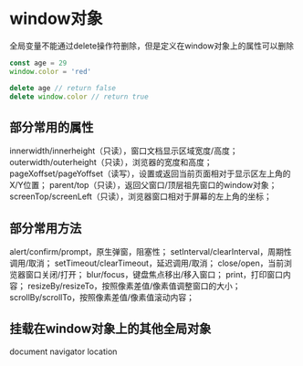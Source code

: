 # window对象

全局变量不能通过delete操作符删除，但是定义在window对象上的属性可以删除

``` js
const age = 29
window.color = 'red'

delete age // return false
delete window.color // return true

```

## 部分常用的属性

innerwidth/innerheight（只读），窗口文档显示区域宽度/高度；
outerwidth/outerheight（只读），浏览器的宽度和高度；
pageXoffset/pageYoffset（读写），设置或返回当前页面相对于显示区左上角的X/Y位置；
parent/top（只读），返回父窗口/顶层祖先窗口的window对象；
screenTop/screenLeft（只读），浏览器窗口相对于屏幕的左上角的坐标；


## 部分常用方法

alert/confirm/prompt，原生弹窗，阻塞性；
setInterval/clearInterval，周期性调用/取消；
setTimeout/clearTimeout，延迟调用/取消；
close/open，当前浏览器窗口关闭/打开；
blur/focus，键盘焦点移出/移入窗口；
print，打印窗口内容；
resizeBy/resizeTo，按照像素差值/像素值调整窗口的大小；
scrollBy/scrollTo，按照像素差值/像素值滚动内容；


## 挂载在window对象上的其他全局对象

document
navigator
location
